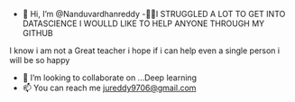 - 👋 Hi, I’m @Nanduvardhanreddy
-📝📑I STRUGGLED A LOT TO GET INTO DATASCIENCE I WOULLD LIKE TO HELP ANYONE THROUGH MY GITHUB

I know i am not a Great teacher i hope if i can help even a single person i will be so happy
- 💞️ I’m looking to collaborate on ...Deep learning
- 📫 You can reach me jureddy9706@gmail.com

<!---
jureddy9706/jureddy9706 is a ✨ special ✨ repository because its `README.md` (this file) appears on your GitHub profile.
You can click the Preview link to take a look at your changes.
--->
